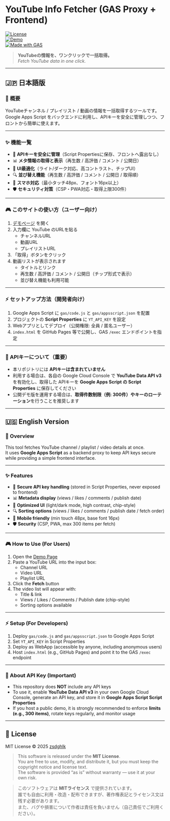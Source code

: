 # YouTube Info Fetcher (GAS Proxy + Frontend)

[![License](https://img.shields.io/badge/license-MIT-blue.svg)](./LICENSE)  
[![Demo](https://img.shields.io/badge/demo-online-brightgreen.svg)](https://zsdghlk.github.io/jadmg/)  
[![Made with GAS](https://img.shields.io/badge/made%20with-Google%20Apps%20Script-orange.svg)](https://developers.google.com/apps-script)  

> **YouTubeの情報を、ワンクリックで一括取得。**  
> *Fetch YouTube data in one click.*  

---

## 🇯🇵 日本語版

### 📖 概要
YouTubeチャンネル / プレイリスト / 動画の情報を一括取得するツールです。  
Google Apps Script をバックエンドに利用し、APIキーを安全に管理しつつ、フロントから簡単に使えます。  

---

### ✨ 機能一覧
- 🔑 **APIキーを安全に管理**（Script Propertiesに保存、フロントへ露出なし）  
- 📊 **メタ情報の取得と表示**（再生数 / 高評価 / コメント / 公開日）  
- 🎨 **UI最適化**（ライト/ダーク対応、高コントラスト、チップUI）  
- 🔍 **並び替え機能**（再生数 / 高評価 / コメント / 公開日 / 取得順）  
- 📱 **スマホ対応**（最小タッチ48px、フォント16px以上）  
- 🛡 **セキュリティ対策**（CSP・PWA対応・取得上限300件）  

---

### 🎮 このサイトの使い方（ユーザー向け）

1. [デモページ]([https://zsdghlk.github.io/yt-fetcher/](https://zsdghlk.github.io/jadmg/)) を開く  
2. 入力欄に YouTube のURLを貼る  
   - チャンネルURL  
   - 動画URL  
   - プレイリストURL  
3. 「取得」ボタンをクリック  
4. 動画リストが表示されます  
   - タイトルとリンク  
   - 再生数 / 高評価 / コメント / 公開日（チップ形式で表示）  
   - 並び替え機能も利用可能  

---

### ⚡ セットアップ方法（開発者向け）

1. Google Apps Script に `gas/code.js` と `gas/appsscript.json` を配置  
2. プロジェクトの **Script Properties** に `YT_API_KEY` を設定  
3. Webアプリとしてデプロイ（公開権限: 全員 / 匿名ユーザー）  
4. `index.html` を GitHub Pages 等で公開し、GAS `/exec` エンドポイントを指定  

---

### 🔑 APIキーについて（重要）
- 本リポジトリには **APIキーは含まれていません**  
- 利用する場合は、各自の Google Cloud Console で **YouTube Data API v3** を有効化し、取得した APIキーを **Google Apps Script の Script Properties** に保存してください  
- 公開デモ版を運用する場合は、**取得件数制限（例: 300件）やキーのローテーション**を行うことを推奨します  

---

## 🇺🇸 English Version

### 📖 Overview
This tool fetches YouTube channel / playlist / video details at once.  
It uses **Google Apps Script** as a backend proxy to keep API keys secure while providing a simple frontend interface.  

---

### ✨ Features
- 🔑 **Secure API key handling** (stored in Script Properties, never exposed to frontend)  
- 📊 **Metadata display** (views / likes / comments / publish date)  
- 🎨 **Optimized UI** (light/dark mode, high contrast, chip-style)  
- 🔍 **Sorting options** (views / likes / comments / publish date / fetch order)  
- 📱 **Mobile friendly** (min touch 48px, base font 16px)  
- 🛡 **Security** (CSP, PWA, max 300 items per fetch)  

---

### 🎮 How to Use (For Users)

1. Open the [Demo Page](https://zsdghlk.github.io/yt-fetcher/)  
2. Paste a YouTube URL into the input box:  
   - Channel URL  
   - Video URL  
   - Playlist URL  
3. Click the **Fetch** button  
4. The video list will appear with:  
   - Title & link  
   - Views / Likes / Comments / Publish date (chip-style)  
   - Sorting options available  

---

### ⚡ Setup (For Developers)

1. Deploy `gas/code.js` and `gas/appsscript.json` to Google Apps Script  
2. Set `YT_API_KEY` in Script Properties  
3. Deploy as WebApp (accessible by anyone, including anonymous users)  
4. Host `index.html` (e.g., GitHub Pages) and point it to the GAS `/exec` endpoint  

---

### 🔑 About API Key (Important)
- This repository does **NOT** include any API keys  
- To use it, enable **YouTube Data API v3** in your own Google Cloud Console, generate an API key, and store it in **Google Apps Script Script Properties**  
- If you host a public demo, it is strongly recommended to enforce **limits (e.g., 300 items)**, rotate keys regularly, and monitor usage  

---

## 📜 License
MIT License © 2025 [zsdghlk](https://github.com/zsdghlk)  

> This software is released under the **MIT License**.  
> You are free to use, modify, and distribute it, but you must keep the copyright notice and license text.  
> The software is provided “as is” without warranty — use it at your own risk.  

> このソフトウェアは **MITライセンス** で提供されています。  
> 誰でも自由に利用・改造・配布できますが、著作権表記とライセンス文は残す必要があります。  
> また、バグや損害について作者は責任を負いません（自己責任でご利用ください）。  
